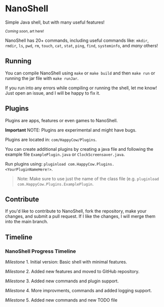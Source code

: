 # NanoShell
Simple Java shell, but with many useful features!

<sub>*Coming soon*, art here!</sub>

NanoShell has 20+ commands, including useful commands like: `mkdir`, `rmdir`, `ls`, `pwd`, `rm`, `touch`, `cat`, `stat`, `ping`, `find`, `systeminfo`, and *many* others!

## Running
You can compile NanoShell using `make` or `make build` and then `make run` or running the jar file with `make runJar`.

If you run into any errors while compiling or running the shell, let me know! Just open an issue, and I will be happy to fix it.

## Plugins
Plugins are apps, features or even games to NanoShell.

**Important** NOTE: Plugins are experimental and might have bugs.

Plugins are located in: `com/HappyCow/Plugins`.

You can create additional plugins by creating a java file and following the example file `ExamplePlugin.java` or `ClockScreensaver.java`.

Run plugins using: `pluginload com.HappyCow.Plugins.<YourPluginNameHere!>`.

> Note:
> Make sure to use just the name of the class file (e.g. `pluginload com.HappyCow.Plugins.ExamplePlugin`.

## Contribute
If you'd like to contribute to NanoShell, fork the repository, make your changes, and submit a pull request. If I like the changes, I will merge them into the main branch.

## Timeline
### NanoShell Progress Timeline

*Milestone* 1. Initial version: Basic shell with minimal features.

*Milestone* 2. Added new features and moved to GitHub repository.

*Milestone* 3. Added new commands and plugin support.

*Milestone* 4. More improvments, commands and added logging support.

*Milestone* 5. Added new commands and new TODO file
